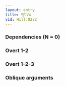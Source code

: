 ```yaml
---
layout: entry
title: གྲང་√x
vid: Hill:0222
---
```

### Dependencies (N = 0)


### Overt 1-2


### Overt 1-2-3


### Oblique arguments
